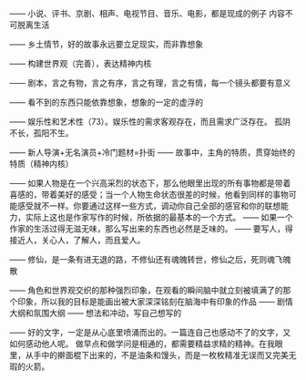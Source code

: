 ——
小说、评书、京剧、相声、电视节目、音乐、电影，都是现成的例子
内容不可脱离生活

——
乡土情节，好的故事永远要立足现实，而非靠想象

——
构建世界观（完善），表达精神内核

——
剧本，言之有物，言之有序，言之有理，言之有情，每一个镜头都要有意义

——
看不到的东西只能依靠想象，想象的一定的虚浮的

——
娱乐性和艺术性（73）。娱乐性的需求客观存在，而且需求广泛存在。
孤阴不长，孤阳不生。

——
新人导演+无名演员+冷门题材=扑街
——
故事中，主角的特质，贯穿始终的特质（精神内核）

——
如果人物是在一个兴高采烈的状态下，那么他眼里出现的所有事物都是带着喜感的，带着美好的感受；当一个人物生命状态很差的时候，他看到同样的事物可能感受就不一样。你要通过这样一些方式，调动你自己全部的感官和你的联想能力，实际上这也是作家写作的时候，所依据的最基本的一个方式。
——
如果一个作家的生活过得无滋无味，那么写出来的东西也必然是乏味的。
——
要写人，得接近人，关心人，了解人，而且爱人。

——
修仙，是一条有进无退的路，不修仙还有魂魄转世，修仙之后，死则魂飞魄散

——
角色和世界观交织的那种强烈印象，在观看的瞬间脑中就立刻被填满了的那个印象，所以我的目标是能画出被大家深深铭刻在脑海中有印象的作品
——
剧情大纲和氛围大纲
——
想法和冲动，写自己想写的

——
好的文字，一定是从心底里喷涌而出的。一篇连自己也感动不了的文字，又如何感动他人呢。
做早点和做学问是相通的，都需要精益求精的精神。在我眼里，从手中的擀面棍下出来的，不是油条和馒头，而是一枚枚精准无误而又完美无瑕的火箭。
